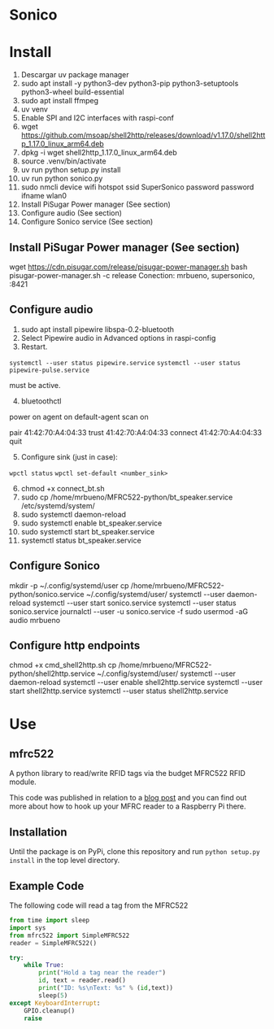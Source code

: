 # Sonico

# Install

1. Descargar uv package manager
2. sudo apt install -y python3-dev python3-pip python3-setuptools python3-wheel build-essential
3. sudo apt install ffmpeg
4. uv venv
5. Enable SPI and I2C interfaces with raspi-conf
4. wget https://github.com/msoap/shell2http/releases/download/v1.17.0/shell2http_1.17.0_linux_arm64.deb
4. dpkg -i wget shell2http_1.17.0_linux_arm64.deb
4. source .venv/bin/activate
4. uv run python setup.py install
4. uv run python sonico.py
4. sudo nmcli device wifi hotspot ssid SuperSonico password password ifname wlan0
4. Install PiSugar Power manager (See section)
4. Configure audio (See section)
4. Configure Sonico service (See section)

## Install PiSugar Power manager (See section)
wget https://cdn.pisugar.com/release/pisugar-power-manager.sh
bash pisugar-power-manager.sh -c release
Conection: mrbueno, supersonico, :8421

## Configure audio

1. sudo apt install pipewire libspa-0.2-bluetooth
2. Select Pipewire audio in Advanced options in raspi-config 
3. Restart.

`systemctl --user status pipewire.service`
`systemctl --user status pipewire-pulse.service`

must be active.

4. bluetoothctl

power on
agent on
default-agent
scan on

pair 41:42:70:A4:04:33
trust 41:42:70:A4:04:33
connect 41:42:70:A4:04:33
quit

5. Configure sink (just in case):

`wpctl status`
`wpctl set-default <number_sink>`

6. chmod +x connect_bt.sh
6. sudo cp /home/mrbueno/MFRC522-python/bt_speaker.service /etc/systemd/system/
6. sudo systemctl daemon-reload
6. sudo systemctl enable bt_speaker.service
6. sudo systemctl start bt_speaker.service
6. systemctl status bt_speaker.service

## Configure Sonico

mkdir -p ~/.config/systemd/user
cp /home/mrbueno/MFRC522-python/sonico.service ~/.config/systemd/user/
systemctl --user daemon-reload
systemctl --user start sonico.service
systemctl --user status sonico.service
journalctl --user -u sonico.service -f
sudo usermod -aG audio mrbueno

## Configure http endpoints

chmod +x cmd_shell2http.sh 
cp /home/mrbueno/MFRC522-python/shell2http.service ~/.config/systemd/user/
systemctl --user daemon-reload
systemctl --user enable shell2http.service
systemctl --user start shell2http.service
systemctl --user status shell2http.service



# Use



## mfrc522

A python library to read/write RFID tags via the budget MFRC522 RFID module.

This code was published in relation to a [blog post](https://pimylifeup.com/raspberry-pi-rfid-rc522/) and you can find out more about how to hook up your MFRC reader to a Raspberry Pi there.

## Installation

Until the package is on PyPi, clone this repository and run `python setup.py install` in the top level directory.

## Example Code

The following code will read a tag from the MFRC522

```python
from time import sleep
import sys
from mfrc522 import SimpleMFRC522
reader = SimpleMFRC522()

try:
    while True:
        print("Hold a tag near the reader")
        id, text = reader.read()
        print("ID: %s\nText: %s" % (id,text))
        sleep(5)
except KeyboardInterrupt:
    GPIO.cleanup()
    raise
```

